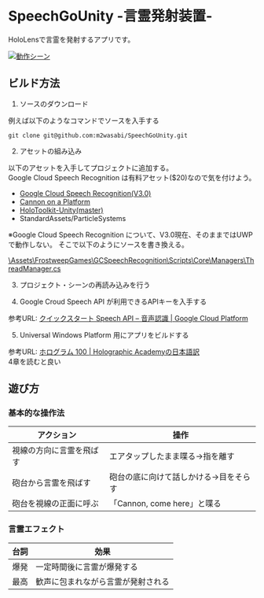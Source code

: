 # SpeechGoUnity -言霊発射装置-

HoloLensで言霊を発射するアプリです。

[![動作シーン](https://img.youtube.com/vi/CfBzbpxRcrA/0.jpg)](https://www.youtube.com/watch?v=CfBzbpxRcrA)

## ビルド方法

1. ソースのダウンロード

例えば以下のようなコマンドでソースを入手する

```
git clone git@github.com:m2wasabi/SpeechGoUnity.git
```

2. アセットの組み込み

以下のアセットを入手してプロジェクトに追加する。  
Google Cloud Speech Recognition は有料アセット($20)なので気を付けよう。  

+ [Google Cloud Speech Recognition(V3.0)](https://www.assetstore.unity3d.com/jp/#!/content/72625)
+ [Cannon on a Platform](https://www.assetstore.unity3d.com/jp/#!/content/57534)
+ [HoloToolkit-Unity(master)](https://github.com/Microsoft/HoloToolkit-Unity)
+ StandardAssets/ParticleSystems

※Google Cloud Speech Recognition について、V3.0現在、そのままではUWPで動作しない。
そこで以下のようにソースを書き換える。

[\Assets\FrostweepGames\GCSpeechRecognition\Scripts\Core\Managers\ThreadManager.cs](https://gist.github.com/m2wasabi/aa1227bf26dc5dca3a2112228b05c8b0)

3. プロジェクト・シーンの再読み込みを行う

4. Google Croud Speech API が利用できるAPIキーを入手する

参考URL: [クイックスタート Speech API – 音声認識 | Google Cloud Platform](https://cloud.google.com/speech/docs/getting-started?hl=ja)

5. Universal Windows Platform 用にアプリをビルドする

参考URL: [ホログラム 100 | Holographic Academyの日本語訳](https://github.com/HoloMagicians/HolographicAcademyJP/blob/master/Academy/holograms_100.md)  
4章を読むと良い

## 遊び方

### 基本的な操作法

|アクション|操作|
|---|---|
|視線の方向に言霊を飛ばす|エアタップしたまま喋る→指を離す|
|砲台から言霊を飛ばす|砲台の底に向けて話しかける→目をそらす|
|砲台を視線の正面に呼ぶ|「Cannon, come here」と喋る|

### 言霊エフェクト

|台詞|効果|
|---|---|
|爆発|一定時間後に言霊が爆発する|
|最高|歓声に包まれながら言霊が発射される|

